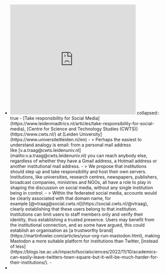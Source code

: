 - <iframe src="https://social.cwts.nl/@vtraag/109472329373149353/embed" class="mastodon-embed" style="max-width: 100%; border: 0" height="350" width="400" allowfullscreen="allowfullscreen"></iframe>
  collapsed:: true
	- [Take responsibility for Social Media](https://www.leidenmadtrics.nl/articles/take-responsibility-for-social-media), [Centre for Science and Technology Studies (CWTS)](https://www.cwts.nl/) at [Leiden University](https://www.universiteitleiden.nl/en)
		- > Perhaps the easiest to understand analogy is email: from a personal mail address like [v.a.traag@cwts.leidenuniv.nl](mailto:v.a.traag@cwts.leidenuniv.nl) you can reach anybody else, regardless of whether they have a Gmail address, a Hotmail address or another institutional mail address.
		- > We propose that institutions should step up and take responsibility and host their own servers. Institutions, like universities, research centres, newspapers, publishers, broadcast companies, ministries and NGOs, all have a role to play in shaping the discussion on social media, without any single institution being in control.
		- > Within the federated social media, accounts would be clearly associated with that domain name, for example [@vtraag@social.cwts.nl](https://social.cwts.nl/@vtraag), clearly establishing that these users belong to that institution. Institutions can limit users to staff members only and verify their identity, thus establishing a trusted presence. Users may benefit from the institutional connection, and as some have argued, this could establish an organisation as [a trustworthy brand](https://martinfowler.com/articles/your-org-run-mastodon.html), making Mastodon a more suitable platform for institutions than Twitter, [instead of less](https://blogs.lse.ac.uk/impactofsocialsciences/2022/11/10/academics-can-easily-leave-twitters-town-square-but-it-will-be-much-harder-for-their-institutions/).
		-
-